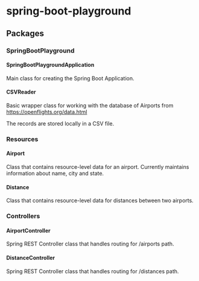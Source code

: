 # spring-boot-playground

## Packages

### SpringBootPlayground

#### SpringBootPlaygroundApplication

Main class for creating the Spring Boot Application.

#### CSVReader

Basic wrapper class for working with the database of Airports from https://openflights.org/data.html

The records are stored locally in a CSV file.

### Resources

#### Airport

Class that contains resource-level data for an airport. Currently maintains information about name, city and state.

#### Distance

Class that contains resource-level data for distances between two airports.

### Controllers

#### AirportController

Spring REST Controller class that handles routing for /airports path.

#### DistanceController

Spring REST Controller class that handles routing for /distances path.

